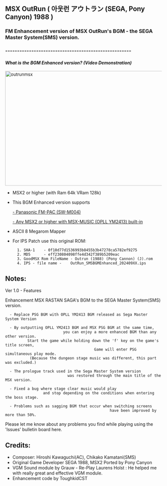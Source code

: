## MSX OutRun ( 아웃런 アウトラン (SEGA, Pony Canyon) 1988 ) 
### FM Enhancement version of MSX OutRun's BGM - the SEGA Master System(SMS) version. 
### -----------------------------------------------------


#### *What is the BGM Enhanced version? (Video Demonstration)*

<a data-flickr-embed="true" href="https://youtu.be/PsoX16iqG1c?si=kDK4z3t2kq1uEvcM" title="outrunmsx"><img src="https://live.staticflickr.com/65535/53996596338_f778d60064_z.jpg" width="640" height="368" alt="outrunmsx"/></a>

- MSX2 or higher (with Ram 64k VRam 128k) 
	
- This BGM Enhanced version supports 

	[- Panasonic FM-PAC (SW-M004)](https://www.msx.org/wiki/Panasoft_SW-M004) 
     
	[- Any MSX2 or higher with MSX-MUSIC (OPLL YM2413) built-in](https://www.msx.org/wiki/MSX-MUSIC)
			    

- ASCII 8 Megarom Mapper
	
- For IPS Patch use this original ROM:

		1. SHA-1	- 0f10d77d1536993b8455b3b47278ca5782ef9275
		2. MD5	  	- eff230804098ffe4d342f389b5209eac
		3. GoodMSX Rom FileName - Outrun (1988) (Pony Cannon) (J).rom
		4. IPS - file name - 	OutRun_SMSBGMEnhanced_202409XX.ips  
					

## Notes:

Ver 1.0 - Features 

Enhancement MSX RASTAN SAGA's BGM to the SEGA Master System(SMS) version.

      - Replace PSG BGM with OPLL YM2413 BGM released as Sega Master System Version

      - By outputting OPLL YM2413 BGM and MSX PSG BGM at the same time, 
                              you can enjoy a more enhanced BGM than any other version.
              Start the game while holding down the 'f' key on the game's title screen,
                                            Game will enter PSG simultaneous play mode.
               (Because the dungeon stage music was different, this part was excluded.)

	  - The prologue track used in the Sega Master System version 
                                was restored through the main title of the MSX version.
     
      - Fixed a bug where stage clear music would play 
                     and stop depending on the conditions when entering the boss stage.
                
      - Problems such as sagging BGM that occur when switching screens 
                                                   have been improved by more than 50%.




Please let me know about any problems you find while playing using the 'Issues' bulletin board here.
    	

## Credits:

- Composer:  Hiroshi Kawaguchi(AC), Chikako Kamatani(SMS)
- Original Game Developer SEGA 1988, MSX2 Ported by Pony Canyon
- VGM Sound module by Grauw - Re-Play
  Laurens Holst : He helped me with really great and effective VGM module.
- Enhancement code by ToughkidCST 

